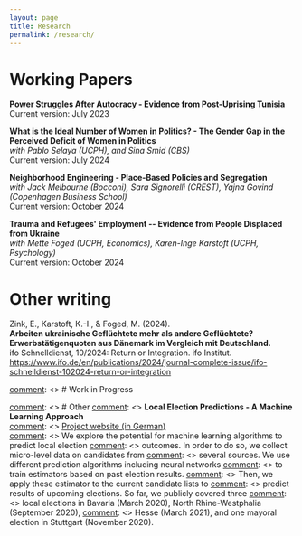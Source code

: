 ```yaml
---
layout: page
title: Research
permalink: /research/
---
```


[comment]: <> (# Working Papers)
 

# Working Papers
**Power Struggles After Autocracy - Evidence from Post-Uprising Tunisia** <br>
Current version: July 2023

**What is the Ideal Number of Women in Politics? - The Gender Gap in the Perceived Deficit of Women in Politics** <br>
*with  Pablo Selaya (UCPH), and Sina Smid (CBS)* <br>
Current version: July 2024 


**Neighborhood Engineering - Place-Based Policies and Segregation** <br>
*with Jack Melbourne (Bocconi), Sara Signorelli (CREST), Yajna Govind (Copenhagen Business School)* <br>
Current version: October 2024


**Trauma and Refugees' Employment -- Evidence from People Displaced from Ukraine** <br>
*with Mette Foged (UCPH, Economics), Karen-Inge Karstoft (UCPH, Psychology)* <br>
Current version: October 2024

# Other writing
Zink, E., Karstoft, K.-I., & Foged, M. (2024). <br>
**Arbeiten ukrainische Geflüchtete mehr als andere Geflüchtete? Erwerbstätigenquoten aus Dänemark im Vergleich mit Deutschland.** <br> 
ifo Schnelldienst, 10/2024: Return or Integration. ifo Institut. <br>
https://www.ifo.de/en/publications/2024/journal-complete-issue/ifo-schnelldienst-102024-return-or-integration


[comment]: <> # Work in Progress



[comment]: <> # Other
[comment]: <> **Local Election Predictions - A Machine Learning Approach** <br>
[comment]: <> [Project website (in German)](https://www.wahlorakel.com/) <br>
[comment]: <> We explore the potential for machine learning algorithms to predict local election 
[comment]: <> outcomes. In order to do so, we collect micro-level data on candidates from 
[comment]: <> several sources. We use different prediction algorithms including neural networks 
[comment]: <> to train estimators based on past election results. 
[comment]: <> Then, we apply these estimator to the current candidate lists to 
[comment]: <> predict results of upcoming elections. So far, we publicly covered three 
[comment]: <> local elections in Bavaria (March 2020), North Rhine-Westphalia (September 2020), 
[comment]: <> Hesse (March 2021), and one mayoral election in Stuttgart (November 2020).